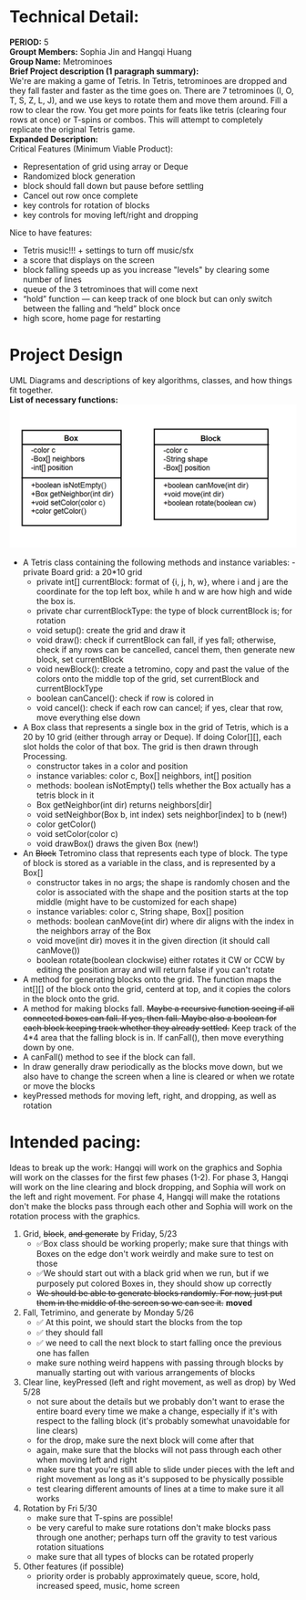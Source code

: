 
# Technical Detail:

**PERIOD:** 5\
**Groupt Members:** Sophia Jin and Hangqi Huang\
**Group Name:** Metrominoes \
**Brief Project description (1 paragraph summary):**\
We're are making a game of Tetris. In Tetris, tetrominoes are dropped and they fall faster and faster as the time goes on. There are 7 tetrominoes (I, O, T, S, Z, L, J), and we use keys to rotate them and move them around. Fill a row to clear the row. You get more points for feats like tetris (clearing four rows at once) or T-spins or combos. This will attempt to completely replicate the original Tetris game.\
**Expanded Description:**\
Critical Features (Minimum Viable Product):
- Representation of grid using array or Deque
- Randomized block generation
- block should fall down but pause before settling
- Cancel out row once complete
- key controls for rotation of blocks
- key controls for moving left/right and dropping

Nice to have features:
- Tetris music!!! + settings to turn off music/sfx
- a score that displays on the screen
- block falling speeds up as you increase "levels" by clearing some number of lines
- queue of the 3 tetrominoes that will come next
- “hold” function — can keep track of one block but can only switch between the falling and “held” block once
- high score, home page for restarting

     
# Project Design

UML Diagrams and descriptions of key algorithms, classes, and how things fit together.\
**List of necessary functions:**
![Alt text](umldiagram.png?raw=true "Title" ) 
- A Tetris class containing the following methods and instance variables:
     -private Board grid: a 20*10 grid
     - private int[] currentBlock: format of {i, j, h, w}, where i and j are the coordinate for the top left box, while h and w are how high and wide the box is.
     - private char currentBlockType: the type of block currentBlock is; for rotation
     - void setup(): create the grid and draw it
     - void draw(): check if currentBlock can fall, if yes fall; otherwise, check if any rows can be cancelled, cancel them, then generate new block, set currentBlock
     - void newBlock(): create a tetromino, copy and past the value of the colors onto the middle top of the grid, set currentBlock and currentBlockType
     - boolean canCancel(): check if row is colored in
     - void cancel(): check if each row can cancel; if yes, clear that row, move everything else down
- A Box class that represents a single box in the grid of Tetris, which is a 20 by 10 grid (either through array or Deque). If doing Color[][], each slot holds the color of that box. The grid is then drawn through Processing.
     - constructor takes in a color and position
     - instance variables: color c, Box[] neighbors, int[] position
     - methods: boolean isNotEmpty() tells whether the Box actually has a tetris block in it
     - Box getNeighbor(int dir) returns neighbors[dir]
     - void setNeighbor(Box b, int index) sets neighbor[index] to b (new!) 
     - color getColor()
     - void setColor(color c)
     - void drawBox() draws the given Box (new!)
- An ~~Block~~ Tetromino class that represents each type of block. The type of block is stored as a variable in the class, and is represented by a Box[]
     - constructor takes in no args; the shape is randomly chosen and the color is associated with the shape and the position starts at the top middle (might have to be customized for each shape)
     - instance variables: color c, String shape, Box[] position 
     - methods: boolean canMove(int dir) where dir aligns with the index in the neighbors array of the Box
     - void move(int dir) moves it in the given direction (it should call canMove())
     - boolean rotate(boolean clockwise) either rotates it CW or CCW by editing the position array and will return false if you can't rotate
- A method for generating blocks onto the grid. The function maps the int[][] of the block onto the grid, centerd at top, and it copies the colors in the block onto the grid.
- A method for making blocks fall. ~~Maybe a recursive function seeing if all connected boxes can fall. If yes, then fall. Maybe also a boolean for each block keeping track whether they already settled.~~ Keep track of the 4*4 area that the falling block is in. If canFall(), then move everything down by one.
- A canFall() method to see if the block can fall.
- In draw generally draw periodically as the blocks move down, but we also have to change the screen when a line is cleared or when we rotate or move the blocks
- keyPressed methods for moving left, right, and dropping, as well as rotation


    
# Intended pacing:
Ideas to break up the work: Hangqi will work on the graphics and Sophia will work on the classes for the first few phases (1-2). For phase 3, Hangqi will work on the line clearing and block dropping, and Sophia will work on the left and right movement. For phase 4, Hangqi will make the rotations don't make the blocks pass through each other and Sophia will work on the rotation process with the graphics.
1. Grid, ~~block~~, ~~and generate~~ by Friday, 5/23
     - ✅Box class should be working properly; make sure that things with Boxes on the edge don't work weirdly and make sure to test on those
     - ✅We should start out with a black grid when we run, but if we purposely put colored Boxes in, they should show up correctly
     - ~~We should be able to generate blocks randomly. For now, just put them in the middle of the screen so we can see it.~~ **moved**
2. Fall, Tetrimino, and generate by Monday 5/26
     - ✅ At this point, we should start the blocks from the top
     - ✅ they should fall
     - ✅ we need to call the next block to start falling once the previous one has fallen
     - make sure nothing weird happens with passing through blocks by manually starting out with various arrangements of blocks
3. Clear line, keyPressed (left and right movement, as well as drop) by Wed 5/28
    - not sure about the details but we probably don't want to erase the entire board every time we make a change, especially if it's with respect to the falling block (it's probably somewhat unavoidable for line clears)
    - for the drop, make sure the next block will come after that
    - again, make sure that the blocks will not pass through each other when moving left and right
    - make sure that you're still able to slide under pieces with the left and right movement as long as it's supposed to be physically possible
    - test clearing different amounts of lines at a time to make sure it all works
4. Rotation by Fri 5/30
    - make sure that T-spins are possible!
    - be very careful to make sure rotations don't make blocks pass through one another; perhaps turn off the gravity to test various rotation situations
    - make sure that all types of blocks can be rotated properly
5. Other features (if possible)
   - priority order is probably approximately queue, score, hold, increased speed, music, home screen

